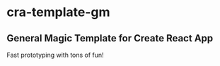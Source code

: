 # cra-template-gm

## General Magic Template for Create React App

Fast prototyping with tons of fun!